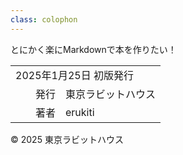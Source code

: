 ```yaml
---
class: colophon
---
```


<div>
    <!-- 余白 -->
</div>

<div>
    <div class="title">とにかく楽にMarkdownで本を作りたい！</div>
    <table>
        <tr>
            <td colspan="3">2025年1月25日 初版発行</td>
        </tr>
        <tr>
            <td>　</td>
            <td>発行</td>
            <td>東京ラビットハウス</td>
        </tr>
        <tr>
            <td>　</td>
            <td>著者</td>
            <td>erukiti</td>
        </tr>
    </table>
&copy; 2025 東京ラビットハウス
</div>
